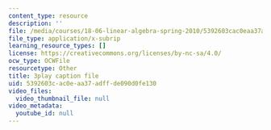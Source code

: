 ```yaml
---
content_type: resource
description: ''
file: /media/courses/18-06-linear-algebra-spring-2010/5392603cac0eaa37adffde090d0fe130_VqP2tREMvt0.srt
file_type: application/x-subrip
learning_resource_types: []
license: https://creativecommons.org/licenses/by-nc-sa/4.0/
ocw_type: OCWFile
resourcetype: Other
title: 3play caption file
uid: 5392603c-ac0e-aa37-adff-de090d0fe130
video_files:
  video_thumbnail_file: null
video_metadata:
  youtube_id: null
---
```


